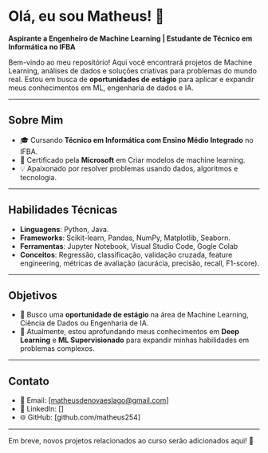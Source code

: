 # Olá, eu sou Matheus! 👋  
**Aspirante a Engenheiro de Machine Learning | Estudante de Técnico em Informática no IFBA**

Bem-vindo ao meu repositório! Aqui você encontrará projetos de Machine Learning, análises de dados e soluções criativas para problemas do mundo real. Estou em busca de **oportunidades de estágio** para aplicar e expandir meus conhecimentos em ML, engenharia de dados e IA.

---

## **Sobre Mim**  
- 🎓 Cursando **Técnico em Informática com Ensino Médio Integrado** no IFBA.  
- 📜 Certificado pela **Microsoft** em Criar modelos de machine learning.  
- 💡 Apaixonado por resolver problemas usando dados, algoritmos e tecnologia.  




---

## **Habilidades Técnicas**  
- **Linguagens**: Python, Java.  
- **Frameworks**: Scikit-learn, Pandas, NumPy, Matplotlib, Seaborn.  
- **Ferramentas**: Jupyter Notebook, Visual Studio Code, Gogle Colab  
- **Conceitos**: Regressão, classificação, validação cruzada, feature engineering, métricas de avaliação (acurácia, precisão, recall, F1-score).  

---

## **Objetivos**  
- 🎯 Busco uma **oportunidade de estágio** na área de Machine Learning, Ciência de Dados ou Engenharia de IA.  
- 🌱 Atualmente, estou aprofundando meus conhecimentos em **Deep Learning** e **ML Supervisionado** para expandir minhas habilidades em problemas complexos.  

---

## **Contato**  
- 📧 Email: [matheusdenovaeslago@gmail.com]  
- 💼 LinkedIn: []  
- 🌐 GitHub: [github.com/matheus254]  

---

Em breve, novos projetos relacionados ao curso serão adicionados aqui! 🚀  
